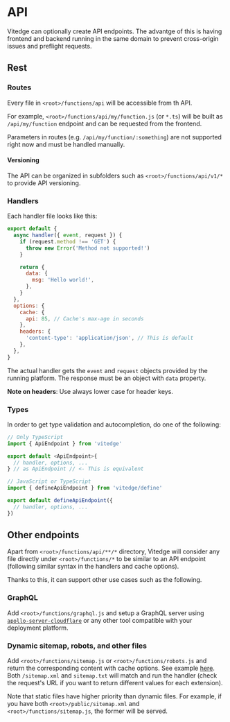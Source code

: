 # API

Vitedge can optionally create API endpoints. The advantge of this is having frontend and backend running in the same domain to prevent cross-origin issues and preflight requests.

## Rest

### Routes

Every file in `<root>/functions/api` will be accessible from th API.

For example, `<root>/functions/api/my/function.js` (or `*.ts`) will be built as `/api/my/function` endpoint and can be requested from the frontend.

Parameters in routes (e.g. `/api/my/function/:something`) are not supported right now and must be handled manually.

#### Versioning

The API can be organized in subfolders such as `<root>/functions/api/v1/*` to provide API versioning.

### Handlers

Each handler file looks like this:

```js
export default {
  async handler({ event, request }) {
    if (request.method !== 'GET') {
      throw new Error('Method not supported!')
    }

    return {
      data: {
        msg: 'Hello world!',
      },
    }
  },
  options: {
    cache: {
      api: 85, // Cache's max-age in seconds
    },
    headers: {
      'content-type': 'application/json', // This is default
    },
  },
}
```

The actual handler gets the `event` and `request` objects provided by the running platform.
The response must be an object with `data` property.

**Note on headers**: Use always lower case for header keys.

### Types

In order to get type validation and autocompletion, do one of the following:

```ts
// Only TypeScript
import { ApiEndpoint } from 'vitedge'

export default <ApiEndpoint>{
  // handler, options, ...
} // as ApiEndpoint // <- This is equivalent
```

```js
// JavaScript or TypeScript
import { defineApiEndpoint } from 'vitedge/define'

export default defineApiEndpoint({
  // handler, options, ...
})
```

## Other endpoints

Apart from `<root>/functions/api/**/*` directory, Vitedge will consider any file directly under `<root>/functions/*` to be similar to an API endpoint (following similar syntax in the handlers and cache options).

Thanks to this, it can support other use cases such as the following.

### GraphQL

Add `<root>/functions/graphql.js` and setup a GraphQL server using [`apollo-server-cloudflare`](https://www.npmjs.com/package/apollo-server-cloudflare) or any other tool compatible with your deployment platform.

### Dynamic sitemap, robots, and other files

Add `<root>/functions/sitemap.js` or `<root>/functions/robots.js` and return the corresponding content with cache options. See example [here](https://github.com/frandiox/vitedge/blob/master/example/functions/sitemap.ts). Both `/sitemap.xml` and `sitemap.txt` will match and run the handler (check the request's URL if you want to return different values for each extension).

Note that static files have higher priority than dynamic files. For example, if you have both `<root>/public/sitemap.xml` and `<root>/functions/sitemap.js`, the former will be served.
